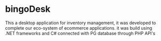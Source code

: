 # bingoDesk
This a desktop application for inventory management, it was developed to complete our eco-system of ecommerce applications. it was build using .NET frameworks and C# connected 
with PG database through PHP API's
